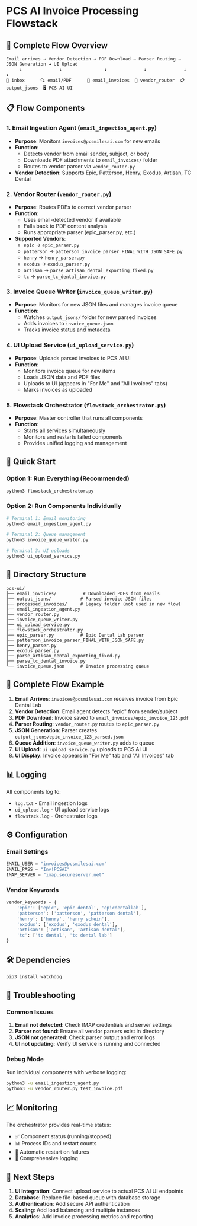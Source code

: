 # PCS AI Invoice Processing Flowstack

## 🎯 Complete Flow Overview

```
Email arrives → Vendor Detection → PDF Download → Parser Routing → JSON Generation → UI Upload
     ↓              ↓                ↓              ↓              ↓              ↓
📧 inbox      🔍 email/PDF      📁 email_invoices  🚦 vendor_router  📋 output_jsons  🖥️ PCS AI UI
```

## 📋 Flow Components

### 1. **Email Ingestion Agent** (`email_ingestion_agent.py`)
- **Purpose**: Monitors `invoices@pcsmilesai.com` for new emails
- **Function**: 
  - Detects vendor from email sender, subject, or body
  - Downloads PDF attachments to `email_invoices/` folder
  - Routes to vendor parser via `vendor_router.py`
- **Vendor Detection**: Supports Epic, Patterson, Henry, Exodus, Artisan, TC Dental

### 2. **Vendor Router** (`vendor_router.py`)
- **Purpose**: Routes PDFs to correct vendor parser
- **Function**:
  - Uses email-detected vendor if available
  - Falls back to PDF content analysis
  - Runs appropriate parser (epic_parser.py, etc.)
- **Supported Vendors**:
  - `epic` → `epic_parser.py`
  - `patterson` → `patterson_invoice_parser_FINAL_WITH_JSON_SAFE.py`
  - `henry` → `henry_parser.py`
  - `exodus` → `exodus_parser.py`
  - `artisan` → `parse_artisan_dental_exporting_fixed.py`
  - `tc` → `parse_tc_dental_invoice.py`

### 3. **Invoice Queue Writer** (`invoice_queue_writer.py`)
- **Purpose**: Monitors for new JSON files and manages invoice queue
- **Function**:
  - Watches `output_jsons/` folder for new parsed invoices
  - Adds invoices to `invoice_queue.json`
  - Tracks invoice status and metadata

### 4. **UI Upload Service** (`ui_upload_service.py`)
- **Purpose**: Uploads parsed invoices to PCS AI UI
- **Function**:
  - Monitors invoice queue for new items
  - Loads JSON data and PDF files
  - Uploads to UI (appears in "For Me" and "All Invoices" tabs)
  - Marks invoices as uploaded

### 5. **Flowstack Orchestrator** (`flowstack_orchestrator.py`)
- **Purpose**: Master controller that runs all components
- **Function**:
  - Starts all services simultaneously
  - Monitors and restarts failed components
  - Provides unified logging and management

## 🚀 Quick Start

### Option 1: Run Everything (Recommended)
```bash
python3 flowstack_orchestrator.py
```

### Option 2: Run Components Individually
```bash
# Terminal 1: Email monitoring
python3 email_ingestion_agent.py

# Terminal 2: Queue management
python3 invoice_queue_writer.py

# Terminal 3: UI uploads
python3 ui_upload_service.py
```

## 📁 Directory Structure

```
pcs-ui/
├── email_invoices/          # Downloaded PDFs from emails
├── output_jsons/           # Parsed invoice JSON files
├── processed_invoices/     # Legacy folder (not used in new flow)
├── email_ingestion_agent.py
├── vendor_router.py
├── invoice_queue_writer.py
├── ui_upload_service.py
├── flowstack_orchestrator.py
├── epic_parser.py          # Epic Dental Lab parser
├── patterson_invoice_parser_FINAL_WITH_JSON_SAFE.py
├── henry_parser.py
├── exodus_parser.py
├── parse_artisan_dental_exporting_fixed.py
├── parse_tc_dental_invoice.py
└── invoice_queue.json      # Invoice processing queue
```

## 🔄 Complete Flow Example

1. **Email Arrives**: `invoices@pcsmilesai.com` receives invoice from Epic Dental Lab
2. **Vendor Detection**: Email agent detects "epic" from sender/subject
3. **PDF Download**: Invoice saved to `email_invoices/epic_invoice_123.pdf`
4. **Parser Routing**: `vendor_router.py` routes to `epic_parser.py`
5. **JSON Generation**: Parser creates `output_jsons/epic_invoice_123_parsed.json`
6. **Queue Addition**: `invoice_queue_writer.py` adds to queue
7. **UI Upload**: `ui_upload_service.py` uploads to PCS AI UI
8. **UI Display**: Invoice appears in "For Me" tab and "All Invoices" tab

## 📊 Logging

All components log to:
- `log.txt` - Email ingestion logs
- `ui_upload.log` - UI upload service logs  
- `flowstack.log` - Orchestrator logs

## ⚙️ Configuration

### Email Settings
```python
EMAIL_USER = "invoices@pcsmilesai.com"
EMAIL_PASS = "Inv!PCSAI"
IMAP_SERVER = "imap.secureserver.net"
```

### Vendor Keywords
```python
vendor_keywords = {
    'epic': ['epic', 'epic dental', 'epicdentallab'],
    'patterson': ['patterson', 'patterson dental'],
    'henry': ['henry', 'henry schein'],
    'exodus': ['exodus', 'exodus dental'],
    'artisan': ['artisan', 'artisan dental'],
    'tc': ['tc dental', 'tc dental lab']
}
```

## 🛠️ Dependencies

```bash
pip3 install watchdog
```

## 🔧 Troubleshooting

### Common Issues

1. **Email not detected**: Check IMAP credentials and server settings
2. **Parser not found**: Ensure all vendor parsers exist in directory
3. **JSON not generated**: Check parser output and error logs
4. **UI not updating**: Verify UI service is running and connected

### Debug Mode

Run individual components with verbose logging:
```bash
python3 -u email_ingestion_agent.py
python3 -u vendor_router.py test_invoice.pdf
```

## 📈 Monitoring

The orchestrator provides real-time status:
- ✅ Component status (running/stopped)
- 📊 Process IDs and restart counts
- 🔄 Automatic restart on failures
- 📝 Comprehensive logging

## 🎯 Next Steps

1. **UI Integration**: Connect upload service to actual PCS AI UI endpoints
2. **Database**: Replace file-based queue with database storage
3. **Authentication**: Add secure API authentication
4. **Scaling**: Add load balancing and multiple instances
5. **Analytics**: Add invoice processing metrics and reporting 